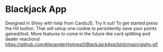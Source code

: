 # Blackjack App
Designed in Shiny with help from CardsJS. Try it out!
To get started press the Hit button. That will setup one cookie to persistently save your points gained/lost.
More features to come in the future like card splitting and dealer reactions!
https://github.com/AlexanderHolmes0/BlackJackApp/blob/main/giphy.gif
